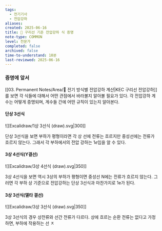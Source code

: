 ```yaml
---
tags:
  - 전기기사
  - 전압강하
aliases: 
created: 2025-06-16
title: 📝 구리선 기준 전압강하 식 증명
note-type: COMMON
level: 전문가
completed: false
archived: false
time-to-understand: 10분
last-reviewed: 2025-06-16
---
```



### 증명에 앞서

[[03. Permanent Notes/Area/📝 전기 방식별 전압강하 계산|KEC 구리선 전압강하]]를 보면 각 식들에 대해서 어떤 관점에서 바라볼지 알아볼 필요가 있다. 각 전압강하 계수는 어떻게 증명되며, 계수들 간에 어떤 규칙이 있는지 알아본다.

#### 단상 3선식 

![[Excalidraw/1상 3선식 (draw).svg|300]]

단상 3선식을 보면 부하가 평형이라면 각 상 선에 전류는 흐르지만 중성선에는 전류가 흐르지 않는다. 그래서 각 부하에서의 전압 강하는 $1e$임을 알 수 있다.

#### 3상 4선식(Y결선)

![[Excalidraw/3상 4선식 (draw).svg|350]]

3상 4선식을 보면 역시 3상의 부하가 평형이면 중성선 N에는 전류가 흐르지 않는다. 그러면 각 부하 상 기준으로 전압강하는 단상 3선식과 마찬가지로 1e가 된다.

#### 3상 3선식(델타 결선)

![[Excalidraw/3상 3선식 (draw).svg|350]]

3상 3선식의 경우 상전류와 선간 전류가 다르다. 상에 흐르는 순환 전류는 없다고 가정하면, 부하에 작용하는 선 ㅈ